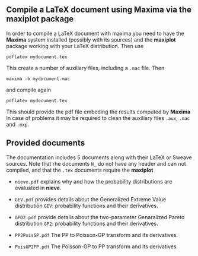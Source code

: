 Compile a LaTeX document using Maxima via the **maxiplot** package
------------------------------------------------------------------

In order to compile a LaTeX document with maxima you need to have the
**Maxima** system installed (possibly with its sources) and the
**maxiplot** package working with your LaTeX distribution. Then use

    pdflatex mydocument.tex

This create a number of auxiliary files, including a `.mac` file. Then

    maxima -b mydocument.mac

and compile again

    pdflatex mydocument.tex

This should provide the pdf file embeding the results computed by
**Maxima** In case of problems it may be required to clean the auxiliary
files `.aux`, `.mac` and `.mxp`.

Provided documents
------------------

The documentation includes 5 documents along with their LaTeX or Sweave
sources. Note that rhe documents `N_` do not have any header and can not
compiled, and that the `.tex` documents require the **maxiplot**

-   `nieve.pdf` explains why and how the probability distributions are
    evaluated in **nieve**.

-   `GEV.pdf` provides details about the Generalized Extreme Value
    distribution `GEV`: probability functions and their derivatives.

-   `GPD2.pdf` provide details about the two-parameter Genaralized
    Pareto distribution `GP2`: probability functions and their
    derivatives.

-   `PP2PoisGP.pdf` The PP to Poisson-GP transform and its derivatives.

-   `PoisGP2PP.pdf` The Poisson-GP to PP transform and its derivatives.
